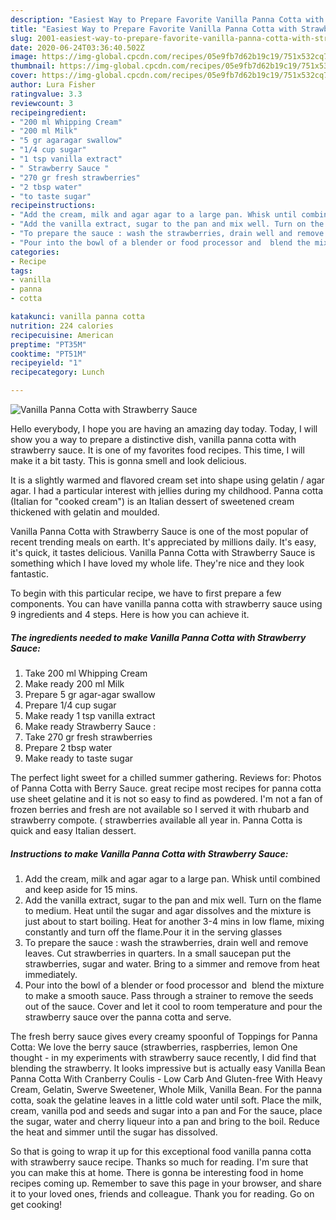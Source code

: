 ```yaml
---
description: "Easiest Way to Prepare Favorite Vanilla Panna Cotta with Strawberry Sauce"
title: "Easiest Way to Prepare Favorite Vanilla Panna Cotta with Strawberry Sauce"
slug: 2001-easiest-way-to-prepare-favorite-vanilla-panna-cotta-with-strawberry-sauce
date: 2020-06-24T03:36:40.502Z
image: https://img-global.cpcdn.com/recipes/05e9fb7d62b19c19/751x532cq70/vanilla-panna-cotta-with-strawberry-sauce-recipe-main-photo.jpg
thumbnail: https://img-global.cpcdn.com/recipes/05e9fb7d62b19c19/751x532cq70/vanilla-panna-cotta-with-strawberry-sauce-recipe-main-photo.jpg
cover: https://img-global.cpcdn.com/recipes/05e9fb7d62b19c19/751x532cq70/vanilla-panna-cotta-with-strawberry-sauce-recipe-main-photo.jpg
author: Lura Fisher
ratingvalue: 3.3
reviewcount: 3
recipeingredient:
- "200 ml Whipping Cream"
- "200 ml Milk"
- "5 gr agaragar swallow"
- "1/4 cup sugar"
- "1 tsp vanilla extract"
- " Strawberry Sauce "
- "270 gr fresh strawberries"
- "2 tbsp water"
- "to taste sugar"
recipeinstructions:
- "Add the cream, milk and agar agar to a large pan. Whisk until combined and keep aside for 15 mins."
- "Add the vanilla extract, sugar to the pan and mix well. Turn on the flame to medium. Heat until the sugar and agar dissolves and the mixture is just about to start boiling. Heat for another 3-4 mins in low flame, mixing constantly and turn off the flame.Pour it in the serving glasses"
- "To prepare the sauce : wash the strawberries, drain well and remove leaves. Cut strawberries in quarters. In a small saucepan put the strawberries, sugar and water. Bring to a simmer and remove from heat immediately."
- "Pour into the bowl of a blender or food processor and  blend the mixture to make a smooth sauce. Pass through a strainer to remove the seeds out of the sauce. Cover and let it cool to room temperature and pour the strawberry sauce over the panna cotta and serve."
categories:
- Recipe
tags:
- vanilla
- panna
- cotta

katakunci: vanilla panna cotta 
nutrition: 224 calories
recipecuisine: American
preptime: "PT35M"
cooktime: "PT51M"
recipeyield: "1"
recipecategory: Lunch

---
```



![Vanilla Panna Cotta with Strawberry Sauce](https://img-global.cpcdn.com/recipes/05e9fb7d62b19c19/751x532cq70/vanilla-panna-cotta-with-strawberry-sauce-recipe-main-photo.jpg)

Hello everybody, I hope you are having an amazing day today. Today, I will show you a way to prepare a distinctive dish, vanilla panna cotta with strawberry sauce. It is one of my favorites food recipes. This time, I will make it a bit tasty. This is gonna smell and look delicious.

It is a slightly warmed and flavored cream set into shape using gelatin / agar agar. I had a particular interest with jellies during my childhood. Panna cotta (Italian for &#34;cooked cream&#34;) is an Italian dessert of sweetened cream thickened with gelatin and moulded.

Vanilla Panna Cotta with Strawberry Sauce is one of the most popular of recent trending meals on earth. It's appreciated by millions daily. It's easy, it's quick, it tastes delicious. Vanilla Panna Cotta with Strawberry Sauce is something which I have loved my whole life. They're nice and they look fantastic.


To begin with this particular recipe, we have to first prepare a few components. You can have vanilla panna cotta with strawberry sauce using 9 ingredients and 4 steps. Here is how you can achieve it.

<!--inarticleads1-->

##### The ingredients needed to make Vanilla Panna Cotta with Strawberry Sauce:

1. Take 200 ml Whipping Cream
1. Make ready 200 ml Milk
1. Prepare 5 gr agar-agar swallow
1. Prepare 1/4 cup sugar
1. Make ready 1 tsp vanilla extract
1. Make ready  Strawberry Sauce :
1. Take 270 gr fresh strawberries
1. Prepare 2 tbsp water
1. Make ready to taste sugar


The perfect light sweet for a chilled summer gathering. Reviews for: Photos of Panna Cotta with Berry Sauce. great recipe most recipes for panna cotta use sheet gelatine and it is not so easy to find as powdered. I&#39;m not a fan of frozen berries and fresh are not available so I served it with rhubarb and strawberry compote. ( strawberries available all year in. Panna Cotta is quick and easy Italian dessert. 

<!--inarticleads2-->

##### Instructions to make Vanilla Panna Cotta with Strawberry Sauce:

1. Add the cream, milk and agar agar to a large pan. Whisk until combined and keep aside for 15 mins.
1. Add the vanilla extract, sugar to the pan and mix well. Turn on the flame to medium. Heat until the sugar and agar dissolves and the mixture is just about to start boiling. Heat for another 3-4 mins in low flame, mixing constantly and turn off the flame.Pour it in the serving glasses
1. To prepare the sauce : wash the strawberries, drain well and remove leaves. Cut strawberries in quarters. In a small saucepan put the strawberries, sugar and water. Bring to a simmer and remove from heat immediately.
1. Pour into the bowl of a blender or food processor and  blend the mixture to make a smooth sauce. Pass through a strainer to remove the seeds out of the sauce. Cover and let it cool to room temperature and pour the strawberry sauce over the panna cotta and serve.


The fresh berry sauce gives every creamy spoonful of Toppings for Panna Cotta: We love the berry sauce (strawberries, raspberries, lemon One thought - in my experiments with strawberry sauce recently, I did find that blending the strawberry. It looks impressive but is actually easy Vanilla Bean Panna Cotta With Cranberry Coulis - Low Carb And Gluten-free With Heavy Cream, Gelatin, Swerve Sweetener, Whole Milk, Vanilla Bean. For the panna cotta, soak the gelatine leaves in a little cold water until soft. Place the milk, cream, vanilla pod and seeds and sugar into a pan and For the sauce, place the sugar, water and cherry liqueur into a pan and bring to the boil. Reduce the heat and simmer until the sugar has dissolved. 

So that is going to wrap it up for this exceptional food vanilla panna cotta with strawberry sauce recipe. Thanks so much for reading. I'm sure that you can make this at home. There is gonna be interesting food in home recipes coming up. Remember to save this page in your browser, and share it to your loved ones, friends and colleague. Thank you for reading. Go on get cooking!
